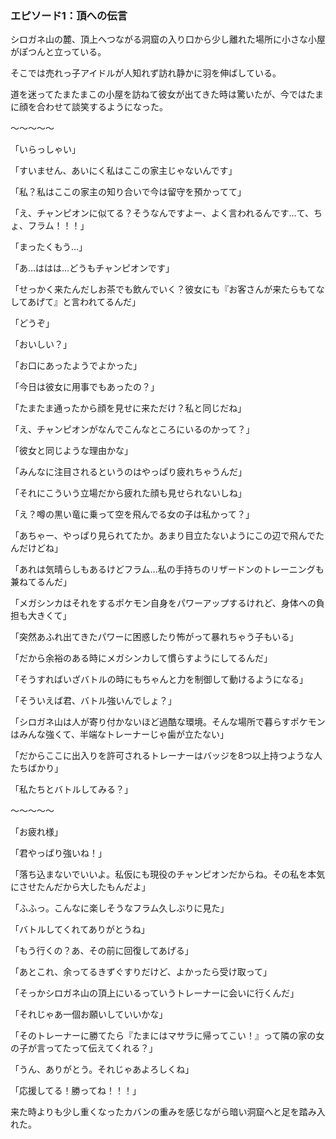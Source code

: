 ### エピソード1：頂への伝言

シロガネ山の麓、頂上へつながる洞窟の入り口から少し離れた場所に小さな小屋がぽつんと立っている。

そこでは売れっ子アイドルが人知れず訪れ静かに羽を伸ばしている。

道を迷ってたまたまこの小屋を訪ねて彼女が出てきた時は驚いたが、今ではたまに顔を合わせて談笑するようになった。

～～～～～

「いらっしゃい」

「すいません、あいにく私はここの家主じゃないんです」

「私？私はここの家主の知り合いで今は留守を預かってて」

「え、チャンピオンに似てる？そうなんですよー、よく言われるんです…て、ちょ、フラム！！！」

「まったくもう…」

「あ…ははは…どうもチャンピオンです」

「せっかく来たんだしお茶でも飲んでいく？彼女にも『お客さんが来たらもてなしてあげて』と言われてるんだ」

「どうぞ」

「おいしい？」

「お口にあったようでよかった」

「今日は彼女に用事でもあったの？」

「たまたま通ったから顔を見せに来ただけ？私と同じだね」

「え、チャンピオンがなんでこんなところにいるのかって？」

「彼女と同じような理由かな」

「みんなに注目されるというのはやっぱり疲れちゃうんだ」

「それにこういう立場だから疲れた顔も見せられないしね」

「え？噂の黒い竜に乗って空を飛んでる女の子は私かって？」

「あちゃー、やっぱり見られてたか。あまり目立たないようにこの辺で飛んでたんだけどね」

「あれは気晴らしもあるけどフラム…私の手持ちのリザードンのトレーニングも兼ねてるんだ」

「メガシンカはそれをするポケモン自身をパワーアップするけれど、身体への負担も大きくて」

「突然あふれ出てきたパワーに困惑したり怖がって暴れちゃう子もいる」

「だから余裕のある時にメガシンカして慣らすようにしてるんだ」

「そうすればいざバトルの時にもちゃんと力を制御して動けるようになる」

「そういえば君、バトル強いんでしょ？」

「シロガネ山は人が寄り付かないほど過酷な環境。そんな場所で暮らすポケモンはみんな強くて、半端なトレーナーじゃ歯が立たない」

「だからここに出入りを許可されるトレーナーはバッジを8つ以上持つような人たちばかり」

「私たちとバトルしてみる？」

～～～～～

「お疲れ様」

「君やっぱり強いね！」

「落ち込まないでいいよ。私仮にも現役のチャンピオンだからね。その私を本気にさせたんだから大したもんだよ」

「ふふっ。こんなに楽しそうなフラム久しぶりに見た」

「バトルしてくれてありがとうね」

「もう行くの？あ、その前に回復してあげる」

「あとこれ、余ってるきずぐすりだけど、よかったら受け取って」

「そっかシロガネ山の頂上にいるっていうトレーナーに会いに行くんだ」

「それじゃあ一個お願いしていいかな」

「そのトレーナーに勝てたら『たまにはマサラに帰ってこい！』って隣の家の女の子が言ってたって伝えてくれる？」

「うん、ありがとう。それじゃあよろしくね」

「応援してる！勝ってね！！！」

来た時よりも少し重くなったカバンの重みを感じながら暗い洞窟へと足を踏み入れた。

